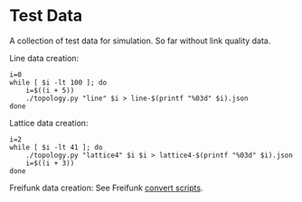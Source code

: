 # Test Data

A collection of test data for simulation. So far without link quality data.

Line data creation:
```
i=0
while [ $i -lt 100 ]; do
	i=$((i + 5))
	./topology.py "line" $i > line-$(printf "%03d" $i).json
done
```

Lattice data creation:
```
i=2
while [ $i -lt 41 ]; do
	./topology.py "lattice4" $i $i > lattice4-$(printf "%03d" $i).json
	i=$((i + 3))
done
```

Freifunk data creation: See Freifunk [convert scripts](original_freifunk_data/).
